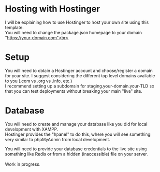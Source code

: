 # Hosting with Hostinger
I will be explaining how to use Hostinger to host your own site using this template.</br>
You will need to change the package.json homepage to your domain "https://your-domain.com"<br><br>
# Setup
You will need to obtain a Hostinger account and choose/register a domain for your site. I suggest considering the different top level domains available to you (.com vs .org vs .info, etc.)<br>
I recommend setting up a subdomain for staging.your-domain.your-TLD so that you can test deployments without breaking your main "live" site.<br>

# Database
You will need to create and manage your database like you did for local development with XAMPP.<br>
Hostinger provides the "hpanel" to do this, where you will see something very similar to phpMyAdmin from local development.<br>

You will need to provide your database credentials to the live site using something like Redis or from a hidden (inaccessible) file on your server.
<br><br>Work in progress.
